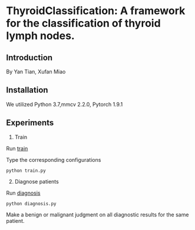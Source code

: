 # ThyroidClassification: A framework for the classification of thyroid lymph nodes.

## Introduction

By Yan Tian, Xufan Miao



## Installation
We utilized Python 3.7,mmcv 2.2.0, Pytorch 1.9.1  



## Experiments
1. Train

Run [train](https://github.com/miaoxufan/ThyroidClassification/tree/main/tools/train.py)

Type the corresponding configurations

```shell
python train.py
```

2. Diagnose patients

Run [diagnosis](https://github.com/miaoxufan/ThyroidClassification/tree/main/demo)

```shell
python diagnosis.py
```

Make a benign or malignant judgment on all diagnostic results for the same patient.

